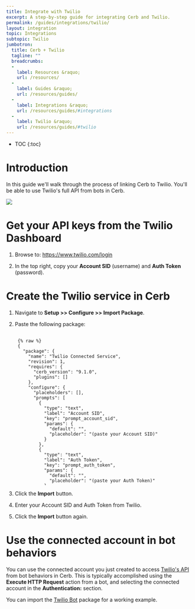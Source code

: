 ```yaml
---
title: Integrate with Twilio
excerpt: A step-by-step guide for integrating Cerb and Twilio.
permalink: /guides/integrations/twilio/
layout: integration
topic: Integrations
subtopic: Twilio
jumbotron:
  title: Cerb + Twilio
  tagline: ""
  breadcrumbs:
  -
    label: Resources &raquo;
    url: /resources/
  -
    label: Guides &raquo;
    url: /resources/guides/
  -
    label: Integrations &raquo;
    url: /resources/guides/#integrations
  -
    label: Twilio &raquo;
    url: /resources/guides/#twilio
---
```


* TOC
{:toc}

# Introduction

In this guide we'll walk through the process of linking Cerb to Twilio. You'll be able to use Twilio's full API from bots in Cerb.

<div class="cerb-screenshot">
<img src="/assets/images/guides/twilio/plugin/cerb-and-twilio.png" class="screenshot">
</div>

# Get your API keys from the Twilio Dashboard

1. Browse to: <https://www.twilio.com/login>

1. In the top right, copy your **Account SID** (username) and **Auth Token** (password).

# Create the Twilio service in Cerb

1. Navigate to **Setup >> Configure >> Import Package**.

1. Paste the following package:

	<pre style="max-height:29.5em;">
	<code class="language-json">
	{% raw %}
	{
	  "package": {
	    "name": "Twilio Connected Service",
	    "revision": 1,
	    "requires": {
	      "cerb_version": "9.1.0",
	      "plugins": []
	    },
	    "configure": {
	      "placeholders": [],
	      "prompts": [
	        {
	          "type": "text",
	          "label": "Account SID",
	          "key": "prompt_account_sid",
	          "params": {
	            "default": "",
	            "placeholder": "(paste your Account SID)"
	          }
	        },
	        {
	          "type": "text",
	          "label": "Auth Token",
	          "key": "prompt_auth_token",
	          "params": {
	            "default": "",
	            "placeholder": "(paste your Auth Token)"
	          }
	        }
	      ]
	    }
	  },
	  "records": [
	    {
	      "uid": "service_twilio",
	      "_context": "connected_service",
	      "name": "Twilio",
	      "extension_id": "cerb.service.provider.http.basic",
	      "params": {
	        "base_url": "https://api.twilio.com/"
	      }
	    },
	    {
	      "uid": "account_twilio",
	      "_context": "connected_account",
	      "name": "Twilio",
	      "service_id": "{{{uid.service_twilio}}}",
	      "owner__context": "cerberusweb.contexts.app",
	      "owner_id": "0",
	      "params": {
	        "username": "{{{prompt_account_sid}}}",
	        "password": "{{{prompt_auth_token}}}"
	      }
	    }
	  ]
	}
	{% endraw %}
	</code>
	</pre>

1. Click the **Import** button.

1. Enter your Account SID and Auth Token from Twilio.

1. Click the **Import** button again.

# Use the connected account in bot behaviors

You can use the connected account you just created to access [Twilio's API](https://www.twilio.com/docs/api/rest) from bot behaviors in Cerb.  This is typically accomplished using the **Execute HTTP Request** action from a bot, and selecting the connected account in the **Authentication:** section.

You can import the [Twilio Bot](/packages/twilio-bot/) package for a working example.
